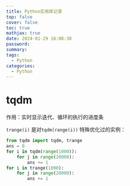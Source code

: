 ```yaml
---
title: Python实用库记录
top: false
cover: false
toc: true
mathjax: true
date: 2024-01-29 16:08:30
password:
summary:
tags:
  - Python
categories:
  - Python
---
```


# tqdm

作用：实时显示迭代、循环的执行的进度条

`trange(i)` 是对`tqdm(range(i))` 特殊优化过的实例：

```python
from tqdm import tqdm, trange
ans = 0
for i in tqdm(range(1000)):
	for j in range(20000):
        ans += 1
for i in trange(1000):
    for j in range(20000):
        ans += 1
```

